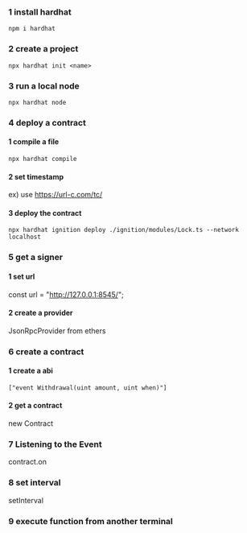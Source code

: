### 1 install hardhat

`npm i hardhat`

### 2 create a project

`npx hardhat init <name>`

### 3 run a local node

`npx hardhat node`

### 4 deploy a contract

#### 1 compile a file

`npx hardhat compile`

#### 2 set timestamp

ex) use https://url-c.com/tc/

#### 3 deploy the contract

`npx hardhat ignition deploy ./ignition/modules/Lock.ts --network localhost`

### 5 get a signer

#### 1 set url

const url = "http://127.0.0.1:8545/";

#### 2 create a provider

JsonRpcProvider from ethers

### 6 create a contract

#### 1 create a abi

`["event Withdrawal(uint amount, uint when)"]`

#### 2 get a contract

new Contract

### 7 Listening to the Event

contract.on

### 8 set interval

setInterval

### 9 execute function from another terminal
